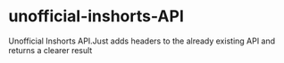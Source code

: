 # unofficial-inshorts-API
Unofficial Inshorts API.Just adds headers to the already existing API and returns a clearer result
